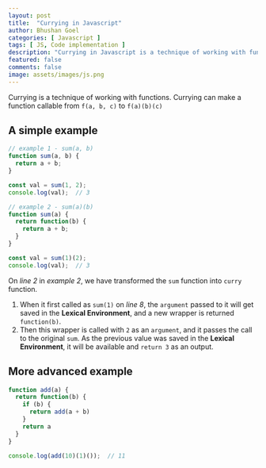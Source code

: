 ```yaml
---
layout: post
title:  "Currying in Javascript"
author: Bhushan Goel
categories: [ Javascript ]
tags: [ JS, Code implementation ]
description: "Currying in Javascript is a technique of working with functions. It can make a function callable from `f(a, b, c)` to `f(a)(b)(c)`"
featured: false
comments: false
image: assets/images/js.png
---
```


Currying is a technique of working with functions. Currying can make a function callable from `f(a, b, c)` to `f(a)(b)(c)`

## A simple example


```javascript
// example 1 - sum(a, b)
function sum(a, b) {
  return a + b;
}

const val = sum(1, 2);
console.log(val);  // 3
```
```javascript
// example 2 - sum(a)(b)
function sum(a) {
  return function(b) {
    return a + b;
  }
}

const val = sum(1)(2);
console.log(val);  // 3
```

On _line 2_ in *example 2*, we have transformed the `sum` function into `curry` function.

1. When it first called as `sum(1)` on _line 8_, the `argument` passed to it will get saved in the **Lexical Environment**, and a new wrapper is returned `function(b)`.
2. Then this wrapper is called with `2` as an `argument`, and it passes the call to the original `sum`. As the previous value was saved in the **Lexical Environment**, it will be available and `return 3` as an output.

## More advanced example

```js
function add(a) {
  return function(b) {
    if (b) {
      return add(a + b)
    }
    return a
  }
}

console.log(add(10)(1)());  // 11
```



